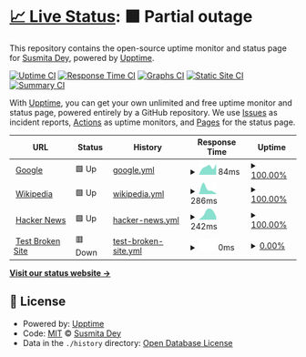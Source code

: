 # [📈 Live Status](https://Susmita-Dey.github.io/monitoring): <!--live status--> **🟧 Partial outage**

This repository contains the open-source uptime monitor and status page for [Susmita Dey](https://bio.link/susmitadey), powered by [Upptime](https://github.com/upptime/upptime).

[![Uptime CI](https://github.com/Susmita-Dey/monitoring/workflows/Uptime%20CI/badge.svg)](https://github.com/Susmita-Dey/monitoring/actions?query=workflow%3A%22Uptime+CI%22)
[![Response Time CI](https://github.com/Susmita-Dey/monitoring/workflows/Response%20Time%20CI/badge.svg)](https://github.com/Susmita-Dey/monitoring/actions?query=workflow%3A%22Response+Time+CI%22)
[![Graphs CI](https://github.com/Susmita-Dey/monitoring/workflows/Graphs%20CI/badge.svg)](https://github.com/Susmita-Dey/monitoring/actions?query=workflow%3A%22Graphs+CI%22)
[![Static Site CI](https://github.com/Susmita-Dey/monitoring/workflows/Static%20Site%20CI/badge.svg)](https://github.com/Susmita-Dey/monitoring/actions?query=workflow%3A%22Static+Site+CI%22)
[![Summary CI](https://github.com/Susmita-Dey/monitoring/workflows/Summary%20CI/badge.svg)](https://github.com/Susmita-Dey/monitoring/actions?query=workflow%3A%22Summary+CI%22)

With [Upptime](https://upptime.js.org), you can get your own unlimited and free uptime monitor and status page, powered entirely by a GitHub repository. We use [Issues](https://github.com/Susmita-Dey/monitoring/issues) as incident reports, [Actions](https://github.com/Susmita-Dey/monitoring/actions) as uptime monitors, and [Pages](https://Susmita-Dey.github.io/monitoring) for the status page.

<!--start: status pages-->
<!-- This summary is generated by Upptime (https://github.com/upptime/upptime) -->
<!-- Do not edit this manually, your changes will be overwritten -->
<!-- prettier-ignore -->
| URL | Status | History | Response Time | Uptime |
| --- | ------ | ------- | ------------- | ------ |
| <img alt="" src="https://favicons.githubusercontent.com/www.google.com" height="13"> [Google](https://www.google.com) | 🟩 Up | [google.yml](https://github.com/Susmita-Dey/monitoring/commits/HEAD/history/google.yml) | <details><summary><img alt="Response time graph" src="./graphs/google/response-time-week.png" height="20"> 84ms</summary><br><a href="https://Susmita-Dey.github.io/monitoring/history/google"><img alt="Response time 84" src="https://img.shields.io/endpoint?url=https%3A%2F%2Fraw.githubusercontent.com%2FSusmita-Dey%2Fmonitoring%2FHEAD%2Fapi%2Fgoogle%2Fresponse-time.json"></a><br><a href="https://Susmita-Dey.github.io/monitoring/history/google"><img alt="24-hour response time 111" src="https://img.shields.io/endpoint?url=https%3A%2F%2Fraw.githubusercontent.com%2FSusmita-Dey%2Fmonitoring%2FHEAD%2Fapi%2Fgoogle%2Fresponse-time-day.json"></a><br><a href="https://Susmita-Dey.github.io/monitoring/history/google"><img alt="7-day response time 84" src="https://img.shields.io/endpoint?url=https%3A%2F%2Fraw.githubusercontent.com%2FSusmita-Dey%2Fmonitoring%2FHEAD%2Fapi%2Fgoogle%2Fresponse-time-week.json"></a><br><a href="https://Susmita-Dey.github.io/monitoring/history/google"><img alt="30-day response time 84" src="https://img.shields.io/endpoint?url=https%3A%2F%2Fraw.githubusercontent.com%2FSusmita-Dey%2Fmonitoring%2FHEAD%2Fapi%2Fgoogle%2Fresponse-time-month.json"></a><br><a href="https://Susmita-Dey.github.io/monitoring/history/google"><img alt="1-year response time 84" src="https://img.shields.io/endpoint?url=https%3A%2F%2Fraw.githubusercontent.com%2FSusmita-Dey%2Fmonitoring%2FHEAD%2Fapi%2Fgoogle%2Fresponse-time-year.json"></a></details> | <details><summary><a href="https://Susmita-Dey.github.io/monitoring/history/google">100.00%</a></summary><a href="https://Susmita-Dey.github.io/monitoring/history/google"><img alt="All-time uptime 100.00%" src="https://img.shields.io/endpoint?url=https%3A%2F%2Fraw.githubusercontent.com%2FSusmita-Dey%2Fmonitoring%2FHEAD%2Fapi%2Fgoogle%2Fuptime.json"></a><br><a href="https://Susmita-Dey.github.io/monitoring/history/google"><img alt="24-hour uptime 100.00%" src="https://img.shields.io/endpoint?url=https%3A%2F%2Fraw.githubusercontent.com%2FSusmita-Dey%2Fmonitoring%2FHEAD%2Fapi%2Fgoogle%2Fuptime-day.json"></a><br><a href="https://Susmita-Dey.github.io/monitoring/history/google"><img alt="7-day uptime 100.00%" src="https://img.shields.io/endpoint?url=https%3A%2F%2Fraw.githubusercontent.com%2FSusmita-Dey%2Fmonitoring%2FHEAD%2Fapi%2Fgoogle%2Fuptime-week.json"></a><br><a href="https://Susmita-Dey.github.io/monitoring/history/google"><img alt="30-day uptime 100.00%" src="https://img.shields.io/endpoint?url=https%3A%2F%2Fraw.githubusercontent.com%2FSusmita-Dey%2Fmonitoring%2FHEAD%2Fapi%2Fgoogle%2Fuptime-month.json"></a><br><a href="https://Susmita-Dey.github.io/monitoring/history/google"><img alt="1-year uptime 100.00%" src="https://img.shields.io/endpoint?url=https%3A%2F%2Fraw.githubusercontent.com%2FSusmita-Dey%2Fmonitoring%2FHEAD%2Fapi%2Fgoogle%2Fuptime-year.json"></a></details>
| <img alt="" src="https://favicons.githubusercontent.com/en.wikipedia.org" height="13"> [Wikipedia](https://en.wikipedia.org) | 🟩 Up | [wikipedia.yml](https://github.com/Susmita-Dey/monitoring/commits/HEAD/history/wikipedia.yml) | <details><summary><img alt="Response time graph" src="./graphs/wikipedia/response-time-week.png" height="20"> 286ms</summary><br><a href="https://Susmita-Dey.github.io/monitoring/history/wikipedia"><img alt="Response time 286" src="https://img.shields.io/endpoint?url=https%3A%2F%2Fraw.githubusercontent.com%2FSusmita-Dey%2Fmonitoring%2FHEAD%2Fapi%2Fwikipedia%2Fresponse-time.json"></a><br><a href="https://Susmita-Dey.github.io/monitoring/history/wikipedia"><img alt="24-hour response time 32" src="https://img.shields.io/endpoint?url=https%3A%2F%2Fraw.githubusercontent.com%2FSusmita-Dey%2Fmonitoring%2FHEAD%2Fapi%2Fwikipedia%2Fresponse-time-day.json"></a><br><a href="https://Susmita-Dey.github.io/monitoring/history/wikipedia"><img alt="7-day response time 286" src="https://img.shields.io/endpoint?url=https%3A%2F%2Fraw.githubusercontent.com%2FSusmita-Dey%2Fmonitoring%2FHEAD%2Fapi%2Fwikipedia%2Fresponse-time-week.json"></a><br><a href="https://Susmita-Dey.github.io/monitoring/history/wikipedia"><img alt="30-day response time 286" src="https://img.shields.io/endpoint?url=https%3A%2F%2Fraw.githubusercontent.com%2FSusmita-Dey%2Fmonitoring%2FHEAD%2Fapi%2Fwikipedia%2Fresponse-time-month.json"></a><br><a href="https://Susmita-Dey.github.io/monitoring/history/wikipedia"><img alt="1-year response time 286" src="https://img.shields.io/endpoint?url=https%3A%2F%2Fraw.githubusercontent.com%2FSusmita-Dey%2Fmonitoring%2FHEAD%2Fapi%2Fwikipedia%2Fresponse-time-year.json"></a></details> | <details><summary><a href="https://Susmita-Dey.github.io/monitoring/history/wikipedia">100.00%</a></summary><a href="https://Susmita-Dey.github.io/monitoring/history/wikipedia"><img alt="All-time uptime 100.00%" src="https://img.shields.io/endpoint?url=https%3A%2F%2Fraw.githubusercontent.com%2FSusmita-Dey%2Fmonitoring%2FHEAD%2Fapi%2Fwikipedia%2Fuptime.json"></a><br><a href="https://Susmita-Dey.github.io/monitoring/history/wikipedia"><img alt="24-hour uptime 100.00%" src="https://img.shields.io/endpoint?url=https%3A%2F%2Fraw.githubusercontent.com%2FSusmita-Dey%2Fmonitoring%2FHEAD%2Fapi%2Fwikipedia%2Fuptime-day.json"></a><br><a href="https://Susmita-Dey.github.io/monitoring/history/wikipedia"><img alt="7-day uptime 100.00%" src="https://img.shields.io/endpoint?url=https%3A%2F%2Fraw.githubusercontent.com%2FSusmita-Dey%2Fmonitoring%2FHEAD%2Fapi%2Fwikipedia%2Fuptime-week.json"></a><br><a href="https://Susmita-Dey.github.io/monitoring/history/wikipedia"><img alt="30-day uptime 100.00%" src="https://img.shields.io/endpoint?url=https%3A%2F%2Fraw.githubusercontent.com%2FSusmita-Dey%2Fmonitoring%2FHEAD%2Fapi%2Fwikipedia%2Fuptime-month.json"></a><br><a href="https://Susmita-Dey.github.io/monitoring/history/wikipedia"><img alt="1-year uptime 100.00%" src="https://img.shields.io/endpoint?url=https%3A%2F%2Fraw.githubusercontent.com%2FSusmita-Dey%2Fmonitoring%2FHEAD%2Fapi%2Fwikipedia%2Fuptime-year.json"></a></details>
| <img alt="" src="https://favicons.githubusercontent.com/news.ycombinator.com" height="13"> [Hacker News](https://news.ycombinator.com) | 🟩 Up | [hacker-news.yml](https://github.com/Susmita-Dey/monitoring/commits/HEAD/history/hacker-news.yml) | <details><summary><img alt="Response time graph" src="./graphs/hacker-news/response-time-week.png" height="20"> 242ms</summary><br><a href="https://Susmita-Dey.github.io/monitoring/history/hacker-news"><img alt="Response time 242" src="https://img.shields.io/endpoint?url=https%3A%2F%2Fraw.githubusercontent.com%2FSusmita-Dey%2Fmonitoring%2FHEAD%2Fapi%2Fhacker-news%2Fresponse-time.json"></a><br><a href="https://Susmita-Dey.github.io/monitoring/history/hacker-news"><img alt="24-hour response time 107" src="https://img.shields.io/endpoint?url=https%3A%2F%2Fraw.githubusercontent.com%2FSusmita-Dey%2Fmonitoring%2FHEAD%2Fapi%2Fhacker-news%2Fresponse-time-day.json"></a><br><a href="https://Susmita-Dey.github.io/monitoring/history/hacker-news"><img alt="7-day response time 242" src="https://img.shields.io/endpoint?url=https%3A%2F%2Fraw.githubusercontent.com%2FSusmita-Dey%2Fmonitoring%2FHEAD%2Fapi%2Fhacker-news%2Fresponse-time-week.json"></a><br><a href="https://Susmita-Dey.github.io/monitoring/history/hacker-news"><img alt="30-day response time 242" src="https://img.shields.io/endpoint?url=https%3A%2F%2Fraw.githubusercontent.com%2FSusmita-Dey%2Fmonitoring%2FHEAD%2Fapi%2Fhacker-news%2Fresponse-time-month.json"></a><br><a href="https://Susmita-Dey.github.io/monitoring/history/hacker-news"><img alt="1-year response time 242" src="https://img.shields.io/endpoint?url=https%3A%2F%2Fraw.githubusercontent.com%2FSusmita-Dey%2Fmonitoring%2FHEAD%2Fapi%2Fhacker-news%2Fresponse-time-year.json"></a></details> | <details><summary><a href="https://Susmita-Dey.github.io/monitoring/history/hacker-news">100.00%</a></summary><a href="https://Susmita-Dey.github.io/monitoring/history/hacker-news"><img alt="All-time uptime 100.00%" src="https://img.shields.io/endpoint?url=https%3A%2F%2Fraw.githubusercontent.com%2FSusmita-Dey%2Fmonitoring%2FHEAD%2Fapi%2Fhacker-news%2Fuptime.json"></a><br><a href="https://Susmita-Dey.github.io/monitoring/history/hacker-news"><img alt="24-hour uptime 100.00%" src="https://img.shields.io/endpoint?url=https%3A%2F%2Fraw.githubusercontent.com%2FSusmita-Dey%2Fmonitoring%2FHEAD%2Fapi%2Fhacker-news%2Fuptime-day.json"></a><br><a href="https://Susmita-Dey.github.io/monitoring/history/hacker-news"><img alt="7-day uptime 100.00%" src="https://img.shields.io/endpoint?url=https%3A%2F%2Fraw.githubusercontent.com%2FSusmita-Dey%2Fmonitoring%2FHEAD%2Fapi%2Fhacker-news%2Fuptime-week.json"></a><br><a href="https://Susmita-Dey.github.io/monitoring/history/hacker-news"><img alt="30-day uptime 100.00%" src="https://img.shields.io/endpoint?url=https%3A%2F%2Fraw.githubusercontent.com%2FSusmita-Dey%2Fmonitoring%2FHEAD%2Fapi%2Fhacker-news%2Fuptime-month.json"></a><br><a href="https://Susmita-Dey.github.io/monitoring/history/hacker-news"><img alt="1-year uptime 100.00%" src="https://img.shields.io/endpoint?url=https%3A%2F%2Fraw.githubusercontent.com%2FSusmita-Dey%2Fmonitoring%2FHEAD%2Fapi%2Fhacker-news%2Fuptime-year.json"></a></details>
| <img alt="" src="https://favicons.githubusercontent.com/thissitedoesnotexist.koj.co" height="13"> [Test Broken Site](https://thissitedoesnotexist.koj.co) | 🟥 Down | [test-broken-site.yml](https://github.com/Susmita-Dey/monitoring/commits/HEAD/history/test-broken-site.yml) | <details><summary><img alt="Response time graph" src="./graphs/test-broken-site/response-time-week.png" height="20"> 0ms</summary><br><a href="https://Susmita-Dey.github.io/monitoring/history/test-broken-site"><img alt="Response time 0" src="https://img.shields.io/endpoint?url=https%3A%2F%2Fraw.githubusercontent.com%2FSusmita-Dey%2Fmonitoring%2FHEAD%2Fapi%2Ftest-broken-site%2Fresponse-time.json"></a><br><a href="https://Susmita-Dey.github.io/monitoring/history/test-broken-site"><img alt="24-hour response time 0" src="https://img.shields.io/endpoint?url=https%3A%2F%2Fraw.githubusercontent.com%2FSusmita-Dey%2Fmonitoring%2FHEAD%2Fapi%2Ftest-broken-site%2Fresponse-time-day.json"></a><br><a href="https://Susmita-Dey.github.io/monitoring/history/test-broken-site"><img alt="7-day response time 0" src="https://img.shields.io/endpoint?url=https%3A%2F%2Fraw.githubusercontent.com%2FSusmita-Dey%2Fmonitoring%2FHEAD%2Fapi%2Ftest-broken-site%2Fresponse-time-week.json"></a><br><a href="https://Susmita-Dey.github.io/monitoring/history/test-broken-site"><img alt="30-day response time 0" src="https://img.shields.io/endpoint?url=https%3A%2F%2Fraw.githubusercontent.com%2FSusmita-Dey%2Fmonitoring%2FHEAD%2Fapi%2Ftest-broken-site%2Fresponse-time-month.json"></a><br><a href="https://Susmita-Dey.github.io/monitoring/history/test-broken-site"><img alt="1-year response time 0" src="https://img.shields.io/endpoint?url=https%3A%2F%2Fraw.githubusercontent.com%2FSusmita-Dey%2Fmonitoring%2FHEAD%2Fapi%2Ftest-broken-site%2Fresponse-time-year.json"></a></details> | <details><summary><a href="https://Susmita-Dey.github.io/monitoring/history/test-broken-site">0.00%</a></summary><a href="https://Susmita-Dey.github.io/monitoring/history/test-broken-site"><img alt="All-time uptime 0.00%" src="https://img.shields.io/endpoint?url=https%3A%2F%2Fraw.githubusercontent.com%2FSusmita-Dey%2Fmonitoring%2FHEAD%2Fapi%2Ftest-broken-site%2Fuptime.json"></a><br><a href="https://Susmita-Dey.github.io/monitoring/history/test-broken-site"><img alt="24-hour uptime 0.00%" src="https://img.shields.io/endpoint?url=https%3A%2F%2Fraw.githubusercontent.com%2FSusmita-Dey%2Fmonitoring%2FHEAD%2Fapi%2Ftest-broken-site%2Fuptime-day.json"></a><br><a href="https://Susmita-Dey.github.io/monitoring/history/test-broken-site"><img alt="7-day uptime 0.00%" src="https://img.shields.io/endpoint?url=https%3A%2F%2Fraw.githubusercontent.com%2FSusmita-Dey%2Fmonitoring%2FHEAD%2Fapi%2Ftest-broken-site%2Fuptime-week.json"></a><br><a href="https://Susmita-Dey.github.io/monitoring/history/test-broken-site"><img alt="30-day uptime 0.00%" src="https://img.shields.io/endpoint?url=https%3A%2F%2Fraw.githubusercontent.com%2FSusmita-Dey%2Fmonitoring%2FHEAD%2Fapi%2Ftest-broken-site%2Fuptime-month.json"></a><br><a href="https://Susmita-Dey.github.io/monitoring/history/test-broken-site"><img alt="1-year uptime 0.00%" src="https://img.shields.io/endpoint?url=https%3A%2F%2Fraw.githubusercontent.com%2FSusmita-Dey%2Fmonitoring%2FHEAD%2Fapi%2Ftest-broken-site%2Fuptime-year.json"></a></details>

<!--end: status pages-->

[**Visit our status website →**](https://Susmita-Dey.github.io/monitoring)

## 📄 License

- Powered by: [Upptime](https://github.com/upptime/upptime)
- Code: [MIT](./LICENSE) © [Susmita Dey](https://bio.link/susmitadey)
- Data in the `./history` directory: [Open Database License](https://opendatacommons.org/licenses/odbl/1-0/)
